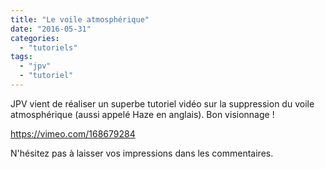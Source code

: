 ```yaml
---
title: "Le voile atmosphérique"
date: "2016-05-31"
categories: 
  - "tutoriels"
tags: 
  - "jpv"
  - "tutoriel"
---
```


JPV vient de réaliser un superbe tutoriel vidéo sur la suppression du voile atmosphérique (aussi appelé Haze en anglais). Bon visionnage !

https://vimeo.com/168679284

N'hésitez pas à laisser vos impressions dans les commentaires.
